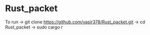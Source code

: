 # Rust_packet

To run 
-> git clone https://github.com/yasir378/Rust_packet.git
-> cd Rust_packet
-> sudo cargo r <interface name>

